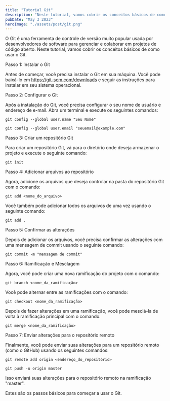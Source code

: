 ```yaml
---
title: "Tutorial Git"
description: "Neste tutorial, vamos cobrir os conceitos básicos de como usar o Git."
pubDate: "May 3 2023"
heroImage: "./assets/post/git.png"
---
```




 O Git é uma ferramenta de controle de versão muito popular usada por desenvolvedores de software para gerenciar e colaborar em projetos de código aberto. Neste tutorial, vamos cobrir os conceitos básicos de como usar o Git.

Passo 1: Instalar o Git

Antes de começar, você precisa instalar o Git em sua máquina. Você pode baixá-lo em https://git-scm.com/downloads e seguir as instruções para instalar em seu sistema operacional.

Passo 2: Configurar o Git

Após a instalação do Git, você precisa configurar o seu nome de usuário e endereço de e-mail. Abra um terminal e execute os seguintes comandos:

```
git config --global user.name "Seu Nome"
```
```
git config --global user.email "seuemail@example.com"
```

Passo 3: Criar um repositório Git

Para criar um repositório Git, vá para o diretório onde deseja armazenar o projeto e execute o seguinte comando:

```
git init
```

Passo 4: Adicionar arquivos ao repositório

Agora, adicione os arquivos que deseja controlar na pasta do repositório Git com o comando:

```
git add <nome_do_arquivo>
```

Você também pode adicionar todos os arquivos de uma vez usando o seguinte comando:

```
git add .
```

Passo 5: Confirmar as alterações

Depois de adicionar os arquivos, você precisa confirmar as alterações com uma mensagem de commit usando o seguinte comando:

```
git commit -m "mensagem de commit"
```

Passo 6: Ramificação e Mesclagem

Agora, você pode criar uma nova ramificação do projeto com o comando:

```
git branch <nome_da_ramificação>
```

Você pode alternar entre as ramificações com o comando:

```
git checkout <nome_da_ramificação>
```

Depois de fazer alterações em uma ramificação, você pode mesclá-la de volta à ramificação principal com o comando:

```
git merge <nome_da_ramificação>
```

Passo 7: Enviar alterações para o repositório remoto

Finalmente, você pode enviar suas alterações para um repositório remoto (como o GitHub) usando os seguintes comandos:

```
git remote add origin <endereço_do_repositório>
```
```
git push -u origin master
```
Isso enviará suas alterações para o repositório remoto na ramificação "master".

Estes são os passos básicos para começar a usar o Git.




